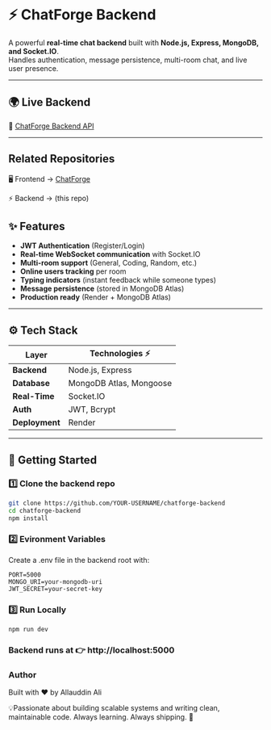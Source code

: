 # ⚡ ChatForge Backend  

A powerful **real-time chat backend** built with **Node.js, Express, MongoDB, and Socket.IO**.  
Handles authentication, message persistence, multi-room chat, and live user presence.  

---

## 🌍 Live Backend  
🔗 [ChatForge Backend API](https://chatforge-backend.onrender.com)  

---
## Related Repositories

🖥️ Frontend → [ChatForge](https://chatforge-frontend-fxkd.vercel.app/)

⚡ Backend → (this repo)

## ✨ Features  

- **JWT Authentication** (Register/Login)  
- **Real-time WebSocket communication** with Socket.IO  
- **Multi-room support** (General, Coding, Random, etc.)  
- **Online users tracking** per room  
- **Typing indicators** (instant feedback while someone types)  
- **Message persistence** (stored in MongoDB Atlas)  
- **Production ready** (Render + MongoDB Atlas)  

---

## ⚙️ Tech Stack  

| Layer       | Technologies ⚡ |
|-------------|----------------|
| **Backend** | Node.js, Express |
| **Database** | MongoDB Atlas, Mongoose |
| **Real-Time** | Socket.IO |
| **Auth** | JWT, Bcrypt |
| **Deployment** | Render |

---

## 🚀 Getting Started  

### 1️⃣ Clone the backend repo  
```bash
git clone https://github.com/YOUR-USERNAME/chatforge-backend
cd chatforge-backend
npm install
```
### 2️⃣ Evironment Variables

Create a .env file in the backend root with:

```
PORT=5000
MONGO_URI=your-mongodb-uri
JWT_SECRET=your-secret-key
```
### 3️⃣ Run Locally
```
npm run dev
```

### Backend runs at 👉 http://localhost:5000

### Author

Built with ❤️ by Allauddin Ali

💡Passionate about building scalable systems and writing clean, maintainable code.
Always learning. Always shipping. 🚀
